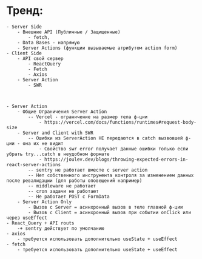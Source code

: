 # Тренд:
	- Server Side
		- Внешние API (Публичные / Защищенные)
			- fetch, 
		- Data Bases - напрямую
		- Server Actions (функции вызываемые атрибутом action form)
	- Client Side
		- API свой сервер
			- ReactQuery
			- Fetch
			- Axios
		- Server Action
			- SWR



	- Server Action
		- Общие Ограничения Server Action
			-- Vercel - ограничение на размер тела ф-ции 
				- https://vercel.com/docs/functions/runtimes#request-body-size
		- Server and Client with SWR
			-- Ошибки из ServerAction НЕ передаются в catch вызвовшей ф-ции - она их не видит
				- Свойство swr error получает данные ошибки только если убрать try...catch в неудобном формате
				- https://joulev.dev/blogs/throwing-expected-errors-in-react-server-actions
			-- sentry не работает вместе с server action
			-- Нет собственного инструмента контроля за изменением данных после ревалидации (для работы оповещений например)
			-- middleware не работает
			-- cron задачи не работают
			-- Не работает POST c FormData
		- Server Action Only
			- Вызов с Server = асинхронный вызов в теле главной ф-ции
			- Вызов с Client = асинхронный вызов при событии onClick или через useEffect
	- React_Query + API routs
        -+ sentry действует по умолчанию
    - axios
        - требуется использовать дополнительно useState + useEffect
    - fetch
        - требуется использовать дополнительно useState + useEffect
